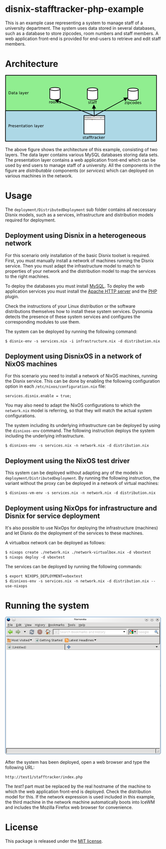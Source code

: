 disnix-stafftracker-php-example
===============================
This is an example case representing a system to manage staff of a university
department. The system uses data stored in several databases, such as a database
to store zipcodes, room numbers and staff members. A web application front-end is
provided for end-users to retrieve and edit staff members.

Architecture
============
![Stafftracker architecture](doc/architecture.png)

The above figure shows the architecture of this example, consisting of two
layers. The data layer contains various MySQL databases storing data sets. The
presentation layer contains a web application front-end which can be used by end
users to manage staff of a university. All the components in the figure are
*distributable* components (or *services*) which can deployed on various machines
in the network.

Usage
=====
The `deployment/DistributedDeployment` sub folder contains all neccessary Disnix
models, such as a services, infrastructure and distribution models required for
deployment.

Deployment using Disnix in a heterogeneous network
--------------------------------------------------
For this scenario only installation of the basic Disnix toolset is required.
First, you must manually install a network of machines running the Disnix
service. Then you must adapt the infrastructure model to match to properties of
your network and the distribution model to map the services to the right machines.

To deploy the databases you must install [MySQL](http://www.mysql.com).
To deploy the web application services you must install the
[Apache HTTP server](http://httpd.apache.org) and the [PHP](http://www.php.net)
plugin.

Check the instructions of your Linux distribution or the software distributions
themselves how to install these system services. Dysnomia detects the presence
of these system services and configures the corresponding modules to use them.

The system can be deployed by running the following command:

    $ disnix-env -s services.nix -i infrastructure.nix -d distribution.nix

Deployment using DisnixOS in a network of NixOS machines
--------------------------------------------------------
For this scenario you need to install a network of NixOS machines, running the
Disnix service. This can be done by enabling the following configuration
option in each `/etc/nixos/configuration.nix` file:

    services.disnix.enable = true;

You may also need to adapt the NixOS configurations to which the `network.nix`
model is referring, so that they will match the actual system configurations.

The system including its underlying infrastructure can be deployed by using the
`disnixos-env` command. The following instruction deploys the system including
the underlying infrastructure.

    $ disnixos-env -s services.nix -n network.nix -d distribution.nix

Deployment using the NixOS test driver
--------------------------------------
This system can be deployed without adapting any of the models in
`deployment/DistributedDeployment`. By running the following instruction, the
variant without the proxy can be deployed in a network of virtual machines:

    $ disnixos-vm-env -s services.nix -n network.nix -d distribution.nix

Deployment using NixOps for infrastructure and Disnix for service deployment
----------------------------------------------------------------------------
It's also possible to use NixOps for deploying the infrastructure (machines) and
let Disnix do the deployment of the services to these machines.

A virtualbox network can be deployed as follows:

    $ nixops create ./network.nix ./network-virtualbox.nix -d vboxtest
    $ nixops deploy -d vboxtest

The services can be deployed by running the following commands:

    $ export NIXOPS_DEPLOYMENT=vboxtest
    $ disnixos-env -s services.nix -n network.nix -d distribution.nix --use-nixops

Running the system
==================
![Stafftracker web front-end](doc/browser.png)

After the system has been deployed, open a web browser and type the following URL:

    http://test1/stafftracker/index.php

The *test1* part must be replaced by the real hostname of the machine to which
the web application front-end is deployed. Check the distribution model for this.
If the network expression is used included in this example, the third machine in
the network machine automatically boots into IceWM and includes the Mozilla
Firefox web browser for convenience.

License
=======
This package is released under the [MIT license](http://opensource.org/licenses/MIT).
